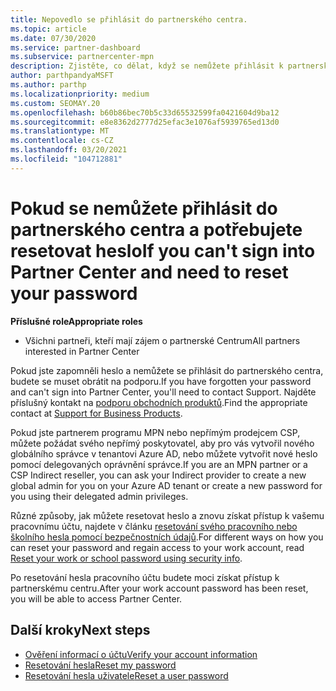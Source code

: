 ```yaml
---
title: Nepovedlo se přihlásit do partnerského centra.
ms.topic: article
ms.date: 07/30/2020
ms.service: partner-dashboard
ms.subservice: partnercenter-mpn
description: Zjistěte, co dělat, když se nemůžete přihlásit k partnerskému centru – obsahuje informace o resetování hesla pracovního účtu nebo hesla školního účtu, pokud jste ho zapomněli.
author: parthpandyaMSFT
ms.author: parthp
ms.localizationpriority: medium
ms.custom: SEOMAY.20
ms.openlocfilehash: b60b86bec70b5c33d65532599fa0421604d9ba12
ms.sourcegitcommit: e8e8362d2777d25efac3e1076af5939765ed13d0
ms.translationtype: MT
ms.contentlocale: cs-CZ
ms.lasthandoff: 03/20/2021
ms.locfileid: "104712881"
---
```

# <a name="if-you-cant-sign-into-partner-center-and-need-to-reset-your-password"></a><span data-ttu-id="da633-103">Pokud se nemůžete přihlásit do partnerského centra a potřebujete resetovat heslo</span><span class="sxs-lookup"><span data-stu-id="da633-103">If you can't sign into Partner Center and need to reset your password</span></span>

<span data-ttu-id="da633-104">**Příslušné role**</span><span class="sxs-lookup"><span data-stu-id="da633-104">**Appropriate roles**</span></span>

- <span data-ttu-id="da633-105">Všichni partneři, kteří mají zájem o partnerské Centrum</span><span class="sxs-lookup"><span data-stu-id="da633-105">All partners interested in Partner Center</span></span>

<span data-ttu-id="da633-106">Pokud jste zapomněli heslo a nemůžete se přihlásit do partnerského centra, budete se muset obrátit na podporu.</span><span class="sxs-lookup"><span data-stu-id="da633-106">If you have forgotten your password and can't sign into Partner Center, you'll need to contact Support.</span></span> <span data-ttu-id="da633-107">Najděte příslušný kontakt na [podporu obchodních produktů](/microsoft-365/admin/contact-support-for-business-products).</span><span class="sxs-lookup"><span data-stu-id="da633-107">Find the appropriate contact at [Support for Business Products](/microsoft-365/admin/contact-support-for-business-products).</span></span> 

<span data-ttu-id="da633-108">Pokud jste partnerem programu MPN nebo nepřímým prodejcem CSP, můžete požádat svého nepřímý poskytovatel, aby pro vás vytvořil nového globálního správce v tenantovi Azure AD, nebo můžete vytvořit nové heslo pomocí delegovaných oprávnění správce.</span><span class="sxs-lookup"><span data-stu-id="da633-108">If you are an MPN partner or a CSP Indirect reseller, you can ask your Indirect provider to create a new global admin for you on your Azure AD tenant or create a new password for you using their delegated admin privileges.</span></span> 

<span data-ttu-id="da633-109">Různé způsoby, jak můžete resetovat heslo a znovu získat přístup k vašemu pracovnímu účtu, najdete v článku [resetování svého pracovního nebo školního hesla pomocí bezpečnostních údajů](/azure/active-directory/user-help/active-directory-passwords-update-your-own-password#how-to-change-your-password).</span><span class="sxs-lookup"><span data-stu-id="da633-109">For different ways on how you can reset your password and regain access to your work account, read [Reset your work or school password using security info](/azure/active-directory/user-help/active-directory-passwords-update-your-own-password#how-to-change-your-password).</span></span>

<span data-ttu-id="da633-110">Po resetování hesla pracovního účtu budete moci získat přístup k partnerskému centru.</span><span class="sxs-lookup"><span data-stu-id="da633-110">After your work account password has been reset, you will be able to access Partner Center.</span></span> 

## <a name="next-steps"></a><span data-ttu-id="da633-111">Další kroky</span><span class="sxs-lookup"><span data-stu-id="da633-111">Next steps</span></span>

- [<span data-ttu-id="da633-112">Ověření informací o účtu</span><span class="sxs-lookup"><span data-stu-id="da633-112">Verify your account information</span></span>](verification-responses.md)
- [<span data-ttu-id="da633-113">Resetování hesla</span><span class="sxs-lookup"><span data-stu-id="da633-113">Reset my password</span></span>](reset-my-pasword.md)
- [<span data-ttu-id="da633-114">Resetování hesla uživatele</span><span class="sxs-lookup"><span data-stu-id="da633-114">Reset a user password</span></span>](reset-a-user-password.md)